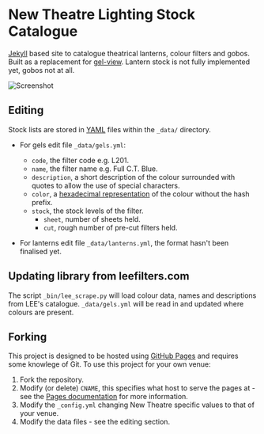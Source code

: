 # New Theatre Lighting Stock Catalogue

[Jekyll](http://jekyllrb.com/) based site to catalogue theatrical lanterns, colour filters and gobos. Built as a replacement for [gel-view](https://github.com/wjdp/gel-view/). Lantern stock is not fully implemented yet, gobos not at all.

![Screenshot](https://raw.githubusercontent.com/newtheatre/lx/gh-pages/screenshot.png)

## Editing

Stock lists are stored in [YAML](http://yaml.org/) files within the `_data/` directory.

- For gels edit file `_data/gels.yml`:
  - `code`, the filter code e.g. L201.
  - `name`, the filter name e.g. Full C.T. Blue.
  - `description`, a short description of the colour surrounded with quotes to allow the use of special characters.
  - `color`, a [hexadecimal representation](https://en.wikipedia.org/wiki/Web_colors) of the colour without the hash prefix.
  - `stock`, the stock levels of the filter.
    - `sheet`, number of sheets held.
    - `cut`, rough number of pre-cut filters held.

- For lanterns edit file `_data/lanterns.yml`, the format hasn't been finalised yet.

## Updating library from leefilters.com

The script `_bin/lee_scrape.py` will load colour data, names and descriptions from LEE's catalogue. `_data/gels.yml` will be read in and updated where colours are present.

## Forking

This project is designed to be hosted using [GitHub Pages](https://pages.github.com/) and requires some knowlege of Git. To use this project for your own venue:

1. Fork the repository.
2. Modify (or delete) `CNAME`, this specifies what host to serve the pages at - see the [Pages documentation](https://help.github.com/articles/adding-a-cname-file-to-your-repository/) for more information.
3. Modify the `_config.yml` changing New Theatre specific values to that of your venue.
4. Modify the data files - see the editing section.
